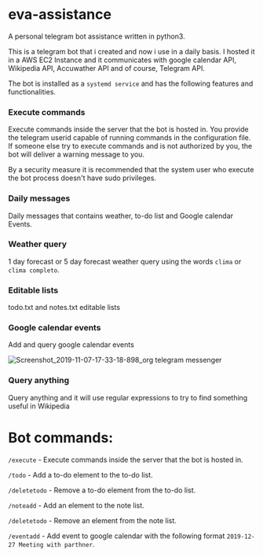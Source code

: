# eva-assistance

A personal telegram bot assistance written in python3.

This is a telegram bot that i created and now i use in a daily basis. I hosted it in 
a AWS EC2 Instance and it communicates with google calendar API, Wikipedia API, Accuwather
API and of course, Telegram API.

The bot is installed as a `systemd service` and has the following features and functionalities.

### Execute commands

Execute commands inside the server that the bot is hosted in. You provide the telegram userid capable of running commands
in the configuration file. If someone else try to execute commands and is not authorized by you,
the bot will deliver a warning message to you.

By a security measure it is recommended that the system user who execute the bot process doesn't have sudo privileges.


### Daily messages

Daily messages that contains weather, to-do list and Google calendar Events.

### Weather query

1 day forecast or 5 day forecast weather query using the words `clima` or `clima completo`.

### Editable lists

todo.txt and notes.txt editable lists


### Google calendar events

Add and query google calendar events

![Screenshot_2019-11-07-17-33-18-898_org telegram messenger](https://user-images.githubusercontent.com/44653624/68440756-c76b7d80-01aa-11ea-877c-c4bb969503a5.png)

### Query anything 

Query anything and it will use regular expressions to try to find something useful in Wikipedia



# Bot commands:

`/execute` - Execute commands inside the server that the bot is hosted in.

`/todo` - Add a to-do element to the to-do list.

`/deletetodo` - Remove a to-do element from the to-do list.

`/noteadd` - Add an element to the note list.

`/deletetodo` - Remove an element from the note list.

`/eventadd` - Add event to google calendar with the following format `2019-12-27 Meeting with parthner`.

